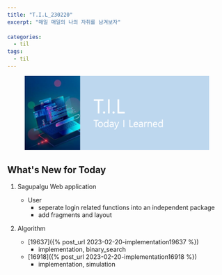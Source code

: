 ```yaml
---
title: "T.I.L_230220"
excerpt: "매일 매일의 나의 자취를 남겨보자"

categories:
  - til
tags:
  - til
---
```

<figure>
    <img src="/assets/images/til_image.png">
</figure>

## What's New for  Today   
1. Sagupalgu Web application
    - User
        - seperate login related functions into an independent package
        - add fragments and layout 

2. Algorithm
    - [19637]({% post_url 2023-02-20-implementation19637 %})
        - implementation, binary_search
    - [16918]({% post_url 2023-02-20-implementation16918 %})
        - implementation, simulation
        